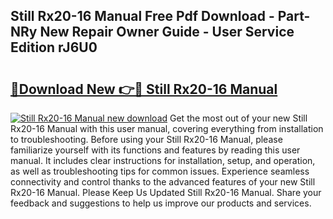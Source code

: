 ## Still Rx20-16 Manual Free Pdf Download - Part-NRy New Repair Owner Guide - User Service Edition rJ6U0

# <h2><a href="http://cf24013.oget.top/?id=Still+Rx20-16+Manual">🔗Download New 👉🔴 Still Rx20-16 Manual</a></h2>

[![Still Rx20-16 Manual new download](https://i.imgur.com/5g1atiW.png)](http://cf24013.oget.top/?id=Still+Rx20-16+Manual)
Get the most out of your new Still Rx20-16 Manual with this user manual, covering everything from installation to troubleshooting. Before using your Still Rx20-16 Manual, please familiarize yourself with its functions and features by reading this user manual. It includes clear instructions for installation, setup, and operation, as well as troubleshooting tips for common issues. Experience seamless connectivity and control thanks to the advanced features of your new Still Rx20-16 Manual. Please Keep Us Updated Still Rx20-16 Manual. Share your feedback and suggestions to help us improve our products and services.
